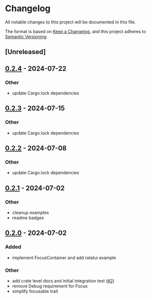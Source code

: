 # Changelog
All notable changes to this project will be documented in this file.

The format is based on [Keep a Changelog](https://keepachangelog.com/en/1.0.0/),
and this project adheres to [Semantic Versioning](https://semver.org/spec/v2.0.0.html).

## [Unreleased]

## [0.2.4](https://github.com/joshka/focusable/compare/focusable-v0.2.3...focusable-v0.2.4) - 2024-07-22

### Other
- update Cargo.lock dependencies

## [0.2.3](https://github.com/joshka/focusable/compare/focusable-v0.2.2...focusable-v0.2.3) - 2024-07-15

### Other
- update Cargo.lock dependencies

## [0.2.2](https://github.com/joshka/focusable/compare/focusable-v0.2.1...focusable-v0.2.2) - 2024-07-08

### Other
- update Cargo.lock dependencies

## [0.2.1](https://github.com/joshka/focusable/compare/focusable-v0.2.0...focusable-v0.2.1) - 2024-07-02

### Other
- cleanup examples
- readme badges

## [0.2.0](https://github.com/joshka/focusable/compare/focusable-v0.1.1...focusable-v0.2.0) - 2024-07-02

### Added
- implement FocusContainer and add ratatui example

### Other
- add crate level docs and initial integration test ([#2](https://github.com/joshka/focusable/pull/2))
- remove Debug requirement for Focus
- simplify focusable trait
